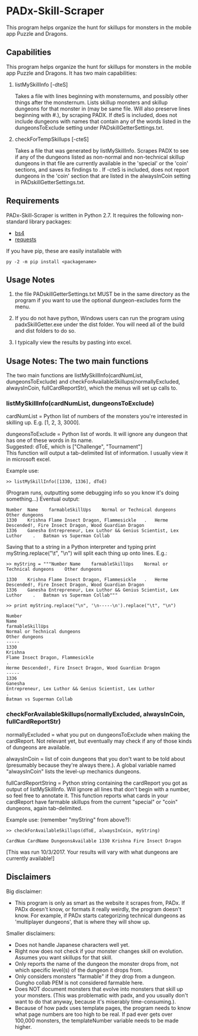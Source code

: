 # PADx-Skill-Scraper
This program helps organize the hunt for skillups for monsters in 
the mobile app Puzzle and Dragons.



<h2>Capabilities</h2>

This program helps organize the hunt for skillups for monsters in 
the mobile app Puzzle and Dragons. It has two main capabilities:

1. listMySkillInfo <inputFile> <outputFile> [-dteS]

    Takes a file <inputFile> with lines beginning with monsternums, and
    possibly other things after the monsternum. Lists skillup monsters and 
    skillup dungeons for that monster in <outputFile> (may be same file. 
    Will also preserve lines beginning with #.), by scraping PADX. 
    If dteS is included, does not include dungeons with names that contain any
	of the words listed in the dungeonsToExclude setting under 
    PADskillGetterSettings.txt.  
		   
2. checkForTempSkillups <skillInfoInputFile> <outputFile> [-cteS]

    Takes a file <skillInfoInputFile> that was generated by listMySkillInfo.
    Scrapes PADX to see if any of the dungeons listed as non-normal and 
	non-technical skillup dungeons in that file are currently available 
	in the 'special' or the 'coin' sections, and saves its findings to 
	<outputFile>. If -cteS is included, does not report dungeons in 
	the 'coin' section that are listed in the alwaysInCoin setting in 
    PADskillGetterSettings.txt. 

	   
<h2>Requirements</h2>

PADx-Skill-Scraper is written in Python 2.7. It requires the following non-standard
library packages: 
* [bs4](https://www.crummy.com/software/BeautifulSoup/bs4/doc/)
* [requests](https://pypi.python.org/pypi/requests)

If you have pip, these are easily installable with
```
py -2 -m pip install <packagename>
```

<h2>Usage Notes</h2>

1. the file PADskillGetterSettings.txt MUST be in the same directory as the
program if you want to use the optional dungeon-excludes form the menu. 

2. If you do not have python, Windows users can run the program using
padxSkillGetter.exe under the dist folder. You will need all of the build and
dist folders to do so. 

3. I typically view the results by pasting into excel.

<h2> Usage Notes: The two main functions </h2>
The two main functions
are listMySkillInfo(cardNumList, dungeonsToExclude) and
checkForAvailableSkillups(normallyExcluded, alwaysInCoin, fullCardReportStr),
which the menus will set up calls to.

<h3> listMySkillInfo(cardNumList, dungeonsToExclude) </h3>

cardNumList = Python list of numbers of the monsters you're interested in
skilling up. E.g. [1, 2, 3, 3000].

dungeonsToExclude = Python list of words. It will ignore any dungeon that has
one of these words in its name.  
    Suggested: dToE, which is ["Challenge", "Tournament"]  
This function will output a tab-delimited list of information. I
usually view it in microsoft excel.

Example use:

```
>> listMySkillInfo([1330, 1336], dToE)
```

(Program runs, outputting some debugging info so you know it's doing
something...) Eventual output:

```
Number	Name	farmableSkillUps	Normal or Technical dungeons	Other dungeons  
1330	Krishna	Flame Insect Dragon, Flammesickle	.	Herme Descended!, Fire Insect Dragon, Wood Guardian Dragon  
1336	Ganesha	Entrepreneur, Lex Luthor && Genius Scientist, Lex Luthor	.	Batman vs Superman Collab  
```

Saving that to a string in a Python interpreter and typing print 
myString.replace("\t", "\n") will split each thing up onto lines. E.g.:

```
>> myString = """Number	Name	farmableSkillUps	Normal or Technical dungeons	Other dungeons  

1330	Krishna	Flame Insect Dragon, Flammesickle	.	Herme Descended!, Fire Insect Dragon, Wood Guardian Dragon  
1336	Ganesha	Entrepreneur, Lex Luthor && Genius Scientist, Lex Luthor	.	Batman vs Superman Collab"""  

>> print myString.replace("\n", '\n-----\n').replace("\t", "\n")

Number
Name  
farmableSkillUps  
Normal or Technical dungeons  
Other dungeons  
-----  
1330  
Krishna  
Flame Insect Dragon, Flammesickle  
.  
Herme Descended!, Fire Insect Dragon, Wood Guardian Dragon  
-----  
1336  
Ganesha  
Entrepreneur, Lex Luthor && Genius Scientist, Lex Luthor  
.  
Batman vs Superman Collab  
```

<h3>checkForAvailableSkillups(normallyExcluded, alwaysInCoin, fullCardReportStr)</h3>

normallyExcluded = what you put on dungeonsToExclude when making the cardReport.
Not relevant yet, but eventually may check if any of those kinds of dungeons are
available.  

alwaysInCoin = list of coin dungeons that you don't want to be told
about (presumably because they're always there.). A global variable named
"alwaysInCoin" lists the level-up mechanics dungeons. 

fullCardReportString =
Python string containing the cardReport you got as output of listMySkillInfo.
Will ignore all lines that don't begin with a number, so feel free to annotate
it. This function reports what cards in your cardReport have farmable skillups
from the current "special" or "coin" dungeons, again tab-delimited.

Example use: (remember "myString" from above?):

```
>> checkForAvailableSkillups(dToE, alwaysInCoin, myString)

CardNum CardName DungeonsAvailable 1330 Krishna Fire Insect Dragon
```

[This was run 10/3/2017. Your results will vary with what dungeons are currently
available!]


<h2>Disclaimers</h2>


Big disclaimer: 

* This program is only as smart as the website it scrapes from,
PADx. If PADx doesn't know, or formats it really weirdly, the program doesn't
know. For example, if PADx starts categorizing technical dungeons as
'multiplayer dungeons', that is where they will show up.

Smaller disclaimers:

* Does not handle Japanese characters well yet.
* Right now does not check if your monster changes skill on evolution. Assumes
you want skillups for that skill.
* Only reports the name of the dungeon the monster drops from, not which
specific level(s) of the dungeon it drops from.
* Only considers monsters "farmable" if they drop from a dungeon. Gungho collab
PEM is not considered farmable here.
* Does NOT document monsters that evolve into monsters that skill up your
monsters. (This was problematic with padx, and you usually don't want to do that
anyway, because it's miserably time-consuming.).
* Because of how padx uses template pages, the program needs to know what page
numbers are too high to be real. If pad ever gets over 100,000 monsters, the
templateNumber variable needs to be made higher.


